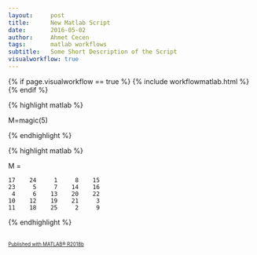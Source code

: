 ```yaml
---
layout:     post
title:      New Matlab Script
date:       2016-05-02 
author:     Ahmet Cecen
tags: 		matlab workflows
subtitle:   Some Short Description of the Script
visualworkflow: true
---
```

{% if page.visualworkflow == true %}
   {% include workflowmatlab.html %}
{% endif %}   
   

<!--
This HTML was auto-generated from MATLAB code.
To make changes, update the MATLAB code and republish this document.
-->
{% highlight matlab %}

M=magic(5)

{% endhighlight %}

{% highlight matlab %}

M =

    17    24     1     8    15
    23     5     7    14    16
     4     6    13    20    22
    10    12    19    21     3
    11    18    25     2     9


{% endhighlight %}
    
<br><a href="http://www.mathworks.com/products/matlab/" style="font-size: 0.7em">Published with MATLAB&reg; R2018b</a><br>
